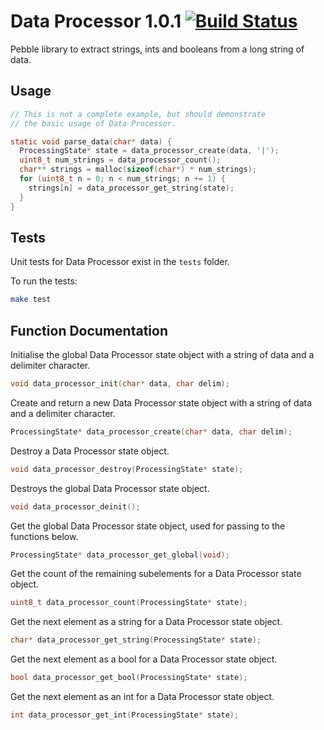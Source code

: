 # Data Processor 1.0.1  [![Build Status](https://travis-ci.org/smallstoneapps/data-processor.png?branch=master)](https://travis-ci.org/smallstoneapps/data-processor)

Pebble library to extract strings, ints and booleans from a long string of data.

## Usage

````c
// This is not a complete example, but should demonstrate
// the basic usage of Data Processor.

static void parse_data(char* data) {
  ProcessingState* state = data_processor_create(data, '|');
  uint8_t num_strings = data_processor_count();
  char** strings = malloc(sizeof(char*) * num_strings);
  for (uint8_t n = 0; n < num_strings; n += 1) {
    strings[n] = data_processor_get_string(state);
  }
}
````

## Tests

Unit tests for Data Processor exist in the `tests` folder.

To run the tests:

```sh
make test
```

## Function Documentation

Initialise the global Data Processor state object with a string of data and a
delimiter character.

````c
void data_processor_init(char* data, char delim);
````

Create and return a new Data Processor state object with a string of data and a
delimiter character.

````c
ProcessingState* data_processor_create(char* data, char delim);
````

Destroy a Data Processor state object.

````c
void data_processor_destroy(ProcessingState* state);
````

Destroys the global Data Processor state object.

````c
void data_processor_deinit();
````

Get the global Data Processor state object, used for passing to the functions below.

````c
ProcessingState* data_processor_get_global(void);
````

Get the count of the remaining subelements for a Data Processor state object.

````c
uint8_t data_processor_count(ProcessingState* state);
````

Get the next element as a string for a Data Processor state object.

````c
char* data_processor_get_string(ProcessingState* state);
````

Get the next element as a bool for a Data Processor state object.

````c
bool data_processor_get_bool(ProcessingState* state);
````

Get the next element as an int for a Data Processor state object.

````c
int data_processor_get_int(ProcessingState* state);
````

